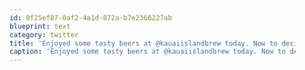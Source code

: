 ```yaml
---
id: 0f25ef87-0af2-4a1d-872a-b7e2366227ab
blueprint: text
category: twitter
title: 'Enjoyed some tasty beers at @kauaiislandbrew today. Now to decide which growler to bring home.'
caption: 'Enjoyed some tasty beers at @kauaiislandbrew today. Now to decide which growler to bring home.'
---
```

